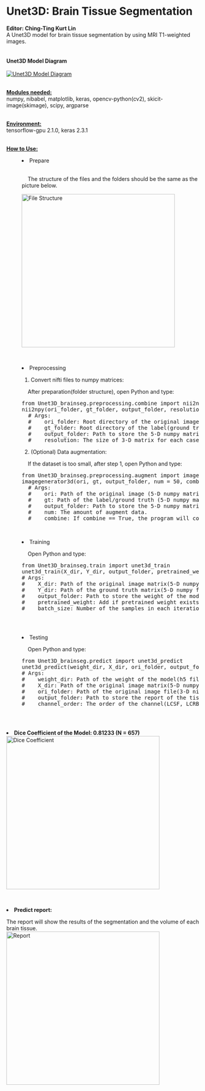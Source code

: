 # Unet3D: Brain Tissue Segmentation
<strong>Editor: Ching-Ting Kurt Lin</strong>
<br>A Unet3D model for brain tissue segmentation by using MRI T1-weighted images.<br><br>
<br><strong>Unet3D Model Diagram</strong><br>
<br><a href="https://imgur.com/juLtdhU"><img src="https://i.imgur.com/juLtdhU.png" title="Unet3D Model Diagram" /></a>

<br><strong><u>Modules needed:</u></strong><br>
numpy, nibabel, matplotlib, keras, opencv-python(cv2), skicit-image(skimage), scipy, argparse

<br><strong><u>Environment:</u></strong><br>
tensorflow-gpu 2.1.0, keras 2.3.1

<br><strong><u>How to Use:</u></strong><br>

<menu><li>Prepare</li><br>
<p>&nbsp;&nbsp;&nbsp;&nbsp;The structure of the files and the folders should be the same as the picture below.</p>
<a href="https://imgur.com/DGH0y10"><img src="https://i.imgur.com/DGH0y10.png" title="File Structure" width="400" /></a>

<br><li>Preprocessing</li>
  <ol><li>Convert nifti files to numpy matrices:</li></ol>
  <p>&nbsp;&nbsp;&nbsp;&nbsp;After preparation(folder structure), open Python and type:
  <pre>from Unet3D_brainseg.preprocessing.combine import nii2npy
nii2npy(ori_folder, gt_folder, output_folder, resolution)
  &#35; Args:
  &#35;    ori_folder: Root directory of the original image.
  &#35;    gt_folder: Root directory of the label(ground truth).
  &#35;    output_folder: Path to store the 5-D numpy matrix for image and ground truth.
  &#35;    resolution: The size of 3-D matrix for each case. Default is [256(height), 256(width), 64(depth)].</pre></p>
  <ol><li value="2">(Optional) Data augmentation:</li></ol>
  <p>&nbsp;&nbsp;&nbsp;&nbsp;If the dataset is too small, after step 1, open Python and type:
    <pre>from Unet3D_brainseg.preprocessing.augment import imagegenerator3d
imagegenerator3d(ori, gt, output_folder, num = 50, combine = False):
  &#35; Args:
  &#35;    ori: Path of the original image (5-D numpy matrix) generated by step 1.
  &#35;    gt: Path of the label/ground truth (5-D numpy matrix) generated by step 1.
  &#35;    output_folder: Path to store the 5-D numpy matrix for image and ground truth.
  &#35;    num: The amount of augment data.
  &#35;    combine: If combine == True, the program will combine all the augment data together (may OOM caused by the lack of RAM). If combine == False, the augment data will be generated independently.</pre></p>
  
<br><li>Training</li>
<p>&nbsp;&nbsp;&nbsp;&nbsp;Open Python and type:
<pre>from Unet3D_brainseg.train import unet3d_train
unet3d_train(X_dir, Y_dir, output_folder, pretrained_weights, batch_size)
&#35; Args:
&#35;    X_dir: Path of the original image matrix(5-D numpy file).
&#35;    Y_dir: Path of the ground truth matrix(5-D numpy file).
&#35;    output_folder: Path to store the weight of the model and line charts of dice_coef, loss and IoU.
&#35;    pretrained_weight: Add if pretrained weight exists. Default is None.
&#35;    batch_size: Number of the samples in each iteration. Default is 1.</p></pre>
  
<br><li>Testing</li>
<p>&nbsp;&nbsp;&nbsp;&nbsp;Open Python and type:
<pre>from Unet3D_brainseg.predict import unet3d_predict
unet3d_predict(weight_dir, X_dir, ori_folder, output_folder, channel_order)
&#35; Args:
&#35;    weight_dir: Path of the weight of the model(h5 file).
&#35;    X_dir: Path of the original image matrix(5-D numpy file).
&#35;    ori_folder: Path of the original image file(3-D nifti). This path should be same as ori_folder in nii2npy function.
&#35;    output_folder: Path to store the report of the tissue segmentation.
&#35;    channel_order: The order of the channel(LCSF, LCRB, LGM, LWM, RCSF, RCRB, RGM, RWM). Default is [1,2,3,4,5,6,7,8].</p></pre></menu>

<br><strong><li>Dice Coefficient of the Model: 0.81233 (N = 657)</li></strong>
<a href="https://imgur.com/6RViFhg"><img src="https://i.imgur.com/6RViFhg.png" title="Dice Coefficient" width="400" /></a>

<br><strong><li>Predict report: </li></strong>
<p>The report will show the results of the segmentation and the volume of each brain tissue.<br>
<a href="https://imgur.com/316ml9O"><img src="https://i.imgur.com/316ml9O.png" title="Report" width="400" /></a></p>
